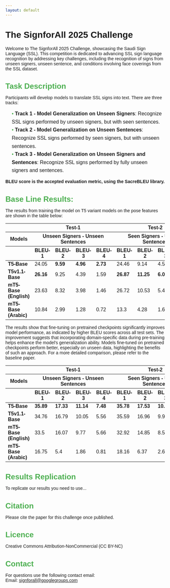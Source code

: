 ```yaml
---
layout: default
---
```



# The SignforAll 2025 Challenge

Welcome to The SignforAll 2025 Challenge, showcasing the Saudi Sign Language (SSL). This competition is dedicated to advancing SSL sign language recognition by addressing key challenges, including the recognition of signs from unseen signers, unseen sentence, and conditions involving face coverings from the SSL dataset.
## Task Description
Participants will develop models to translate SSL signs into text. There are three tracks:

- **Track 1 - Model Generalization on Unseen Signers**: Recognize SSL signs performed by unseen signers, but with seen sentences.
- **Track 2 - Model Generalization on Unseen Sentences**: Recognize SSL signs performed by seen signers, but with unseen sentences.
- **Track 3 - Model Generalization on Unseen Signers and Sentences**: Recognize SSL signs performed by fully unseen signers and sentences.

**BLEU score is the accepted evaluation metric, using the SacreBLEU library.**

## Base Line Results:
The results from training the model on T5 variant models on the pose features are shown in the table below:  


<html lang="en">
<head>
  <meta charset="UTF-8">
  <meta name="viewport" content="width=device-width, initial-scale=1.0">
  <title>Styled List</title>
  <style>
    body {
      font-family: Arial, sans-serif;
      margin: 20px;
    }
    .list-container {
      background-color: #f9f9f9;
      border: 1px solid #ddd;
      padding: 15px;
      border-radius: 8px;
      box-shadow: 0 2px 8px rgba(0, 0, 0, 0.1);
    }
    h2 {
      color: #4CAF50;
      font-size: 24px;
      margin-bottom: 10px;
    }
    ul {
      list-style-type: none;
      padding-left: 20px;
    }
    li {
      font-size: 16px;
      line-height: 1.6;
    }
    li::before {
      content: "• ";
      color: #4CAF50;
    }
    .sub-list {
      margin-left: 20px;
      font-size: 14px;
      color: #555;
    }
  </style>
</head>
<body>
</head>
<body>
  <table>
    <thead>
      <tr>
        <th></th>
        <th colspan="4"><strong>Test-1</strong></th>
        <th colspan="4"><strong>Test-2</strong></th>
        <th colspan="4"><strong>Test-3</strong></th>
      </tr>
      <tr>
        <th><strong>Models</strong></th>
        <th colspan="4"><strong>Unseen Signers - Unseen Sentences</strong></th>
        <th colspan="4"><strong>Seen Signers - Unseen Sentences</strong></th>
        <th colspan="4"><strong>Unseen Signers - Seen Sentences</strong></th>
      </tr>
      <tr>
        <th></th>
        <th><strong>BLEU-1</strong></th>
        <th><strong>BLEU-2</strong></th>
        <th><strong>BLEU-3</strong></th>
        <th><strong>BLEU-4</strong></th>
        <th><strong>BLEU-1</strong></th>
        <th><strong>BLEU-2</strong></th>
        <th><strong>BLEU-3</strong></th>
        <th><strong>BLEU-4</strong></th>
        <th><strong>BLEU-1</strong></th>
        <th><strong>BLEU-2</strong></th>
        <th><strong>BLEU-3</strong></th>
        <th><strong>BLEU-4</strong></th>
      </tr>
    </thead>
    <tbody>
      <tr>
        <td><strong>T5-Base</strong></td>
        <td>24.05</td>
        <td><strong>9.59</strong></td>
        <td><strong>4.96</strong></td>
        <td><strong>2.73</strong></td>
        <td>24.46</td>
        <td>9.14</td>
        <td>4.53</td>
        <td>2.01</td>
        <td>84.07</td>
        <td>81.09</td>
        <td>80.59</td>
        <td>80.37</td>
      </tr>
      <tr>
        <td><strong>T5v1.1-Base</strong></td>
        <td><strong>26.16</strong></td>
        <td>9.25</td>
        <td>4.39</td>
        <td>1.59</td>
        <td><strong>26.87</strong></td>
        <td><strong>11.25</strong></td>
        <td><strong>6.05</strong></td>
        <td>2.78</td>
        <td><strong>88.46</strong></td>
        <td><strong>86.27</strong></td>
        <td><strong>85.84</strong></td>
        <td><strong>85.75</strong></td>
      </tr>
      <tr>
        <td><strong>mT5-Base (English)</strong></td>
        <td>23.63</td>
        <td>8.32</td>
        <td>3.98</td>
        <td>1.46</td>
        <td>26.72</td>
        <td>10.53</td>
        <td>5.42</td>
        <td><strong>2.79</strong></td>
        <td>87.76</td>
        <td>85.62</td>
        <td>85.22</td>
        <td>85.16</td>
      </tr>
      <tr>
        <td><strong>mT5-Base (Arabic)</strong></td>
        <td>10.84</td>
        <td>2.99</td>
        <td>1.28</td>
        <td>0.72</td>
        <td>13.3</td>
        <td>4.28</td>
        <td>1.64</td>
        <td>0.66</td>
        <td>85.54</td>
        <td>84.27</td>
        <td>83.99</td>
        <td>83.87</td>
      </tr>
    </tbody>
  </table>

The results show that fine-tuning on pretrained checkpoints significantly improves model performance, as indicated by higher BLEU scores across all test sets. 
The improvement suggests that incorporating domain-specific data during pre-training helps enhance the model's generalization ability. Models fine-tuned on pretrained checkpoints perform better, especially on unseen data, highlighting the benefits of such an approach. For a more detailed comparison, please refer to the baseline paper.


  <table>
    <thead>
      <tr>
        <th></th>
        <th colspan="4"><strong>Test-1</strong></th>
        <th colspan="4"><strong>Test-2</strong></th>
        <th colspan="4"><strong>Test-3</strong></th>
      </tr>
      <tr>
        <th><strong>Models</strong></th>
        <th colspan="4"><strong>Unseen Signers - Unseen Sentences</strong></th>
        <th colspan="4"><strong>Seen Signers - Unseen Sentences</strong></th>
        <th colspan="4"><strong>Unseen Signers - Seen Sentences</strong></th>
      </tr>
      <tr>
        <th></th>
        <th><strong>BLEU-1</strong></th>
        <th><strong>BLEU-2</strong></th>
        <th><strong>BLEU-3</strong></th>
        <th><strong>BLEU-4</strong></th>
        <th><strong>BLEU-1</strong></th>
        <th><strong>BLEU-2</strong></th>
        <th><strong>BLEU-3</strong></th>
        <th><strong>BLEU-4</strong></th>
        <th><strong>BLEU-1</strong></th>
        <th><strong>BLEU-2</strong></th>
        <th><strong>BLEU-3</strong></th>
        <th><strong>BLEU-4</strong></th>
      </tr>
    </thead>
    <tbody>
      <tr>
        <td><strong>T5-Base</strong></td>
        <td><strong>35.89</strong></td>
        <td><strong>17.33</strong></td>
        <td><strong>11.14</strong></td>
        <td><strong>7.48</strong></td>
        <td><strong>35.78</strong></td>
        <td><strong>17.53</strong></td>
        <td><strong>10.34</strong></td>
        <td><strong>5.72</strong></td>
        <td><strong>95.17</strong></td>
        <td><strong>94.02</strong></td>
        <td><strong>93.78</strong></td>
        <td><strong>93.67</strong></td>
      </tr>
      <tr>
        <td><strong>T5v1.1-Base</strong></td>
        <td>34.76</td>
        <td>16.79</td>
        <td>10.05</td>
        <td>5.56</td>
        <td>35.59</td>
        <td>16.96</td>
        <td>9.92</td>
        <td>5.23</td>
        <td>94.5</td>
        <td>93.16</td>
        <td>92.83</td>
        <td>92.58</td>
      </tr>
      <tr>
        <td><strong>mT5-Base (English)</strong></td>
        <td>33.5</td>
        <td>16.07</td>
        <td>9.77</td>
        <td>5.66</td>
        <td>32.92</td>
        <td>14.85</td>
        <td>8.52</td>
        <td>4.74</td>
        <td>94.64</td>
        <td>93.44</td>
        <td>93.19</td>
        <td>93.04</td>
      </tr>
      <tr>
        <td><strong>mT5-Base (Arabic)</strong></td>
        <td>16.75</td>
        <td>5.4</td>
        <td>1.86</td>
        <td>0.81</td>
        <td>18.16</td>
        <td>6.37</td>
        <td>2.66</td>
        <td>1.47</td>
        <td>92.97</td>
        <td>92.37</td>
        <td>92.42</td>
        <td>92.48</td>
      </tr>
    </tbody>
  </table>
</body>
</html>


## Results Replication 
To replicate our results you need to use... 

## Citation
Please cite the paper for this challenge once published.

## Licence
Creative Commons Attribution-NonCommercial (CC BY-NC)

## Contact
For questions use the following contact email:  
Email: [signforall@googlegroups.com](signforall@googlegroups.com)


<html lang="en">
<head>
  <meta charset="UTF-8">
  <meta name="viewport" content="width=device-width, initial-scale=1.0">
  <title>Styled List</title>
  <style>
    body {
      font-family: Arial, sans-serif;
      margin: 20px;
    }
    .list-container {
      background-color: #f9f9f9;
      border: 1px solid #ddd;
      padding: 15px;
      border-radius: 8px;
      box-shadow: 0 2px 8px rgba(0, 0, 0, 0.1);
    }
    h2 {
      color: #4CAF50;
      font-size: 24px;
      margin-bottom: 10px;
    }
    ul {
      list-style-type: none;
      padding-left: 20px;
    }
    li {
      font-size: 16px;
      line-height: 1.6;
    }
    li::before {
      content: "• ";
      color: #4CAF50;
    }
    .sub-list {
      margin-left: 20px;
      font-size: 14px;
      color: #555;
    }
  </style>
</head>
<body>
